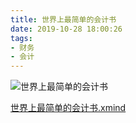 ```yaml
---
title: 世界上最简单的会计书
date: 2019-10-28 18:00:26
tags:
- 财务
- 会计
---
```

![世界上最简单的会计书](世界上最简单的会计书.png)

[世界上最简单的会计书.xmind](世界上最简单的会计书.xmind)